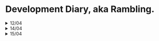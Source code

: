 # Development Diary, aka Rambling.

<details>
<summary>12/04</summary>

# Regex and linescraping
I was pondering to replace regex with my own scraper. But I got convinced that it would be bad idea, and regex is good for for that.
But in the spirit of improving this software I simplified regex string and added better reading for different formats. Last time, my regex could only handle <number>\s<chars> now it can handle x and or , after number. And the name may contain special characters.

# GUI
The short term plan is to implement two panel system to my GUI. Right panel would list cards etc, and left panel would serve as place for graphs or card images. Today evening I implemented the panels and left one got working with out a hitch.

# TODO
I also implented the method for my deckdata. So assume that I will/can implement different (Mana curve etc) graphs tomorrow.
</details>

<details>
<summary>14/04</summary>

# Filling the different cards.
One of the goals of this rewrite was to increase errorhandling. Or rather make better pipeline from cardname to card Obj. Unfortunatelu I forgot a thing. In MTG these is cards called MDFC. Modal double-faced cards. Their names are written as "Side1 // side2". This is not feasable to my software at the moment. The software refuses any MDFC and thus the decklists might be incomplete. Hopefully this is fixable with regex update.
Update:
This is due:
My data, where every card data is found, has names as "side1/side2", but every deckbuilding site export cards just as name = side1.
I need to reporgram way I look data from my file.

# GUI
The deckupload can be handled by clicking saved deck.
GUI is as big as its content. Same as Saved Decks list.
Basicly the saving and loading saved decks feel better and require less clicks.
</details>

<details>
<summary>15/04</summary>

# reading and makings cards
For some time I have had problem with
- Loading time
- Two faced cards.
Today I have fixed on problem and imporved upon another.
Now my software do not throw an error when it encounters two faced card. That naming was a problem because it is somewhat different.
The problem two was quite a hefty loading time when creating a deck. But based on my feeling, it got down a bit because I adjusted the logic.

# Enforcing format rules
Even tho this software only understand one game and one format, I am going expand on at least different formats. So this is one of the reasons I need to have these format rules enforced. If I load a deck, I need to be able to trust it is "legal". First enforceFormatRules is located in EDHDeck class. I need to think if MTGDeck is better place for it. I could just overload that function to use it in every format.

# Machine Learning
The biggest part of this ML rewrite is creating new data pipeline and writing new class for data. But because V2 has more robust foundations I think it will be much easier than last time. Also now I have experince on this software.
Today I imported some of my old code regarding vectorizing code and wrote class for ML-MTGCard.

# TODO: Tests
I still haven't wrote any tests. That is something I need to do.
</details>
